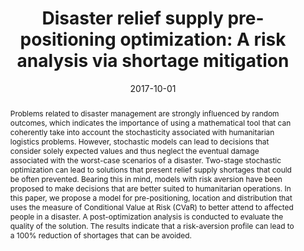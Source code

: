 ---
title: 'Disaster relief supply pre-positioning optimization: A risk analysis via shortage
  mitigation'
# If group member, use folder name in /content/authors
authors:
  - g_lucas-condeixa
  - Adriana Leiras
  - g_fabricio-oliveira
  - Irineu de Brito
date: 2017-10-01
doi: 10.1016/j.ijdrr.2017.09.007

# Schedule page publish date (NOT publication's date).
publishDate: 2017-01-01

# Publication type.
# Legend: 0 = Uncategorized; 1 = Conference paper; 2 = Journal article;
# 3 = Preprint / Working Paper; 4 = Report; 5 = Book; 6 = Book section;
# 7 = Thesis; 8 = Patent
publication_types: ['2']

# Publication name and optional abbreviated publication name. Notice * * on title. # Publication name and optional abbreviated publication name. Quote marks needed for Markdown typesetting
publication: '*International Journal of Disaster Risk Reduction*'
publication_short: ''

abstract: Problems related to disaster management are strongly influenced by random
  outcomes, which indicates the importance of using a mathematical tool that can coherently
  take into account the stochasticity associated with humanitarian logistics problems.
  However, stochastic models can lead to decisions that consider solely expected values
  and thus neglect the eventual damage associated with the worst-case scenarios of
  a disaster. Two-stage stochastic optimization can lead to solutions that present
  relief supply shortages that could be often prevented. Bearing this in mind, models
  with risk aversion have been proposed to make decisions that are better suited to
  humanitarian operations. In this paper, we propose a model for pre-positioning,
  location and distribution that uses the measure of Conditional Value at Risk (CVaR)
  to better attend to affected people in a disaster. A post-optimization analysis
  is conducted to evaluate the quality of the solution. The results indicate that
  a risk-aversion profile can lead to a 100% reduction of shortages that can be avoided.

# Summary. An optional shortened abstract.
summary: 

# Not in use. Could be used for keywords 
tags:
  
featured: false

# links:
url_pdf: ''
url_code: ''
url_dataset: ''
url_poster: ''
url_project: ''
url_slides: ''
url_source: ''
url_video: ''

# Categories
#  These asociate the publications with the icons representing reearch topics and application areas
categories: [Modelling decision-making and uncertainty, Humanitarian and healthcare logistics]

# Associated Projects (optional).
#   Associate this publication with one or more of your projects.
#   Simply enter your project's folder or file name without extension.
#   E.g. `internal-project` references `content/project/internal-project/index.md`.
#   Otherwise, set `projects: []`.
projects: []

# Featured image
# To use, add an image named `featured.jpg/png` to your page's folder.
# Focal points: Smart, Center, TopLeft, Top, TopRight, Left, Right, BottomLeft, Bottom, BottomRight.
image:
  caption: ''
  focal_point: ''
  preview_only: false
---